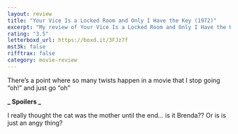 ```yaml
---
layout: review
title: "Your Vice Is a Locked Room and Only I Have the Key (1972)"
excerpt: "My review of Your Vice Is a Locked Room and Only I Have the Key (1972)"
rating: "3.5"
letterboxd_url: https://boxd.it/3FJz7f
mst3k: false
rifftrax: false
category: movie-review
---
```


There’s a point where so many twists happen in a movie that I stop going “oh!” and just go “oh”

**_ Spoilers _**

I really thought the cat was the mother until the end… is it Brenda?? Or is is just an angy thing?
